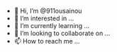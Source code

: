 - 👋 Hi, I’m @911ousainou
- 👀 I’m interested in ...
- 🌱 I’m currently learning ...
- 💞️ I’m looking to collaborate on ...
- 📫 How to reach me ...

<!---
911ousainou/911ousainou is a ✨ special ✨ repository because its `README.md` (this file) appears on your GitHub profile.
You can click the Preview link to take a look at your changes.
--->
